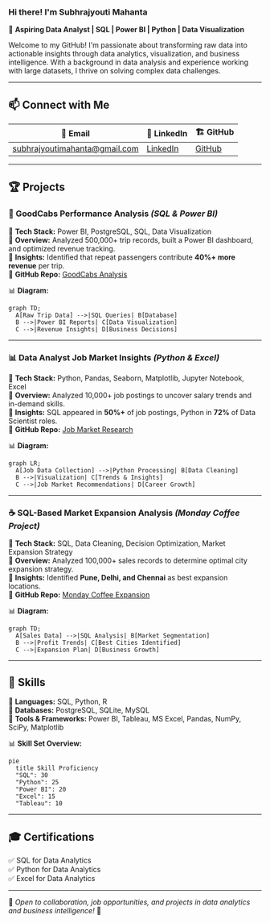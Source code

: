 ### Hi there! I'm Subhrajyouti Mahanta 

🚀 **Aspiring Data Analyst | SQL | Power BI | Python | Data Visualization**

Welcome to my GitHub! I'm passionate about transforming raw data into actionable insights through data analytics, visualization, and business intelligence. With a background in data analysis and experience working with large datasets, I thrive on solving complex data challenges.

---

## 📫 Connect with Me

| 📩 Email | 💼 LinkedIn | 🏗 GitHub |
|----------|------------|-----------|
| [subhrajyoutimahanta@gmail.com](mailto:subhrajyoutimahanta@gmail.com) | [LinkedIn](https://linkedin.com/in/subhrajyotimahanta) | [GitHub](https://github.com/Subhrajyouti) |

---

## 🏆 Projects

### 🚖 GoodCabs Performance Analysis *(SQL & Power BI)*
📌 **Tech Stack:** Power BI, PostgreSQL, SQL, Data Visualization  
📌 **Overview:** Analyzed 500,000+ trip records, built a Power BI dashboard, and optimized revenue tracking.  
📌 **Insights:** Identified that repeat passengers contribute **40%+ more revenue** per trip.  
📌 **GitHub Repo:** [GoodCabs Analysis](#)

📊 **Diagram:**
```mermaid
graph TD;
  A[Raw Trip Data] -->|SQL Queries| B[Database]
  B -->|Power BI Reports| C[Data Visualization]
  C -->|Revenue Insights| D[Business Decisions]
```

---

### 📊 Data Analyst Job Market Insights *(Python & Excel)*
📌 **Tech Stack:** Python, Pandas, Seaborn, Matplotlib, Jupyter Notebook, Excel  
📌 **Overview:** Analyzed 10,000+ job postings to uncover salary trends and in-demand skills.  
📌 **Insights:** SQL appeared in **50%+** of job postings, Python in **72%** of Data Scientist roles.  
📌 **GitHub Repo:** [Job Market Research](https://github.com/Subhrajyouti/Data-Science-Job-Market-Research-with-Python)

📊 **Diagram:**
```mermaid
graph LR;
  A[Job Data Collection] -->|Python Processing| B[Data Cleaning]
  B -->|Visualization| C[Trends & Insights]
  C -->|Job Market Recommendations| D[Career Growth]
```

---

### ☕ SQL-Based Market Expansion Analysis *(Monday Coffee Project)*
📌 **Tech Stack:** SQL, Data Cleaning, Decision Optimization, Market Expansion Strategy  
📌 **Overview:** Analyzed 100,000+ sales records to determine optimal city expansion strategy.  
📌 **Insights:** Identified **Pune, Delhi, and Chennai** as best expansion locations.  
📌 **GitHub Repo:** [Monday Coffee Expansion](https://github.com/Subhrajyouti/Monday_cofee_sales_store_expansion)

📊 **Diagram:**
```mermaid
graph TD;
  A[Sales Data] -->|SQL Analysis| B[Market Segmentation]
  B -->|Profit Trends| C[Best Cities Identified]
  C -->|Expansion Plan| D[Business Growth]
```

---

## 🔧 Skills

📌 **Languages:** SQL, Python, R  
📌 **Databases:** PostgreSQL, SQLite, MySQL  
📌 **Tools & Frameworks:** Power BI, Tableau, MS Excel, Pandas, NumPy, SciPy, Matplotlib  

📊 **Skill Set Overview:**
```mermaid
pie
  title Skill Proficiency
  "SQL": 30
  "Python": 25
  "Power BI": 20
  "Excel": 15
  "Tableau": 10
```

---

## 🎓 Certifications
✅ SQL for Data Analytics  
✅ Python for Data Analytics  
✅ Excel for Data Analytics  

---

📌 *Open to collaboration, job opportunities, and projects in data analytics and business intelligence!* 🚀
